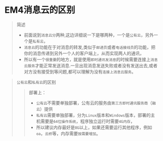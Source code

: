 # EM4消息云的区别

> 简述
> * 前面说到`消息云分`两种,这边详细说一下是哪两种，一个是`公有云`，另外一个是`私有云`，
> * `消息云`的功能在于对消息的转发,类似于`邮递员`或者`电话接线员`的功能，把你的消息传递到另外一个人的客户端上，从而实现两人的通讯，
> * 所以有一个`很重要`的地方，就是使用`即时通讯发消息`的时候需要连接上`消息云服务`才能正常发送消息.一旦出现消息发送失败或者没有发送出去,或者对方没有接受到等问题,都可以理解为没有`连接上消息云服务`。

> `公有云`和`私有云`的区别
> > 部署上：
> > * `公有云`不需要单独部署，公有云的服务由`第三方即时通讯服务商`（`融云`）提供
> > * `私有云`需要单独部署，分为`Linux`版本和`Windows`版本，部署的主机需要是`64位操作系统`，程序独立运行时需要`4G内存`，
> > * 所以建议内存最好是`8G`以上，如果还需要运行其他程序，例如`oa`，`云桥`等，内存需要`按需要增加`。
